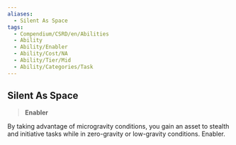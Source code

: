 ```yaml
---
aliases:
  - Silent As Space
tags:
  - Compendium/CSRD/en/Abilities
  - Ability
  - Ability/Enabler
  - Ability/Cost/NA
  - Ability/Tier/Mid
  - Ability/Categories/Task
---
```

  
    
## Silent As Space    
>**Enabler**  
    
By taking advantage of microgravity conditions, you gain an asset to stealth and initiative tasks while in zero-gravity or low-gravity conditions. Enabler.